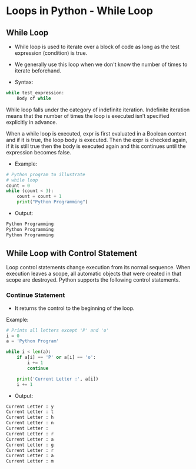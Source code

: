 # Loops in Python - While Loop

## While Loop

- While loop is used to iterate over a block of code as long as the test expression (condition) is true.

- We generally use this loop when we don't know the number of times to iterate beforehand.

- Syntax:

```python
while test_expression:
    Body of while
```

While loop falls under the category of indefinite iteration. Indefinite iteration means that the number of times the loop is executed isn’t specified explicitly in advance. 

When a while loop is executed, expr is first evaluated in a Boolean context and if it is true, the loop body is executed. Then the expr is checked again, if it is still true then the body is executed again and this continues until the expression becomes false.

- Example:

```python
# Python program to illustrate
# while loop
count = 0
while (count < 3):
    count = count + 1
    print("Python Programming")
```

- Output:

```python
Python Programming
Python Programming
Python Programming
```

## While Loop with Control Statement

Loop control statements change execution from its normal sequence. When execution leaves a scope, all automatic objects that were created in that scope are destroyed. Python supports the following control statements.

### Continue Statement

- It returns the control to the beginning of the loop.

Example:

```python
# Prints all letters except 'P' and 'o'
i = 0
a = 'Python Program'

while i < len(a):
    if a[i] == 'P' or a[i] == 'o':
        i += 1
        continue

    print('Current Letter :', a[i])
    i += 1
```

- Output:

```python
Current Letter : y
Current Letter : t
Current Letter : h
Current Letter : n
Current Letter :
Current Letter : r
Current Letter : a
Current Letter : g
Current Letter : r
Current Letter : a
Current Letter : m
```